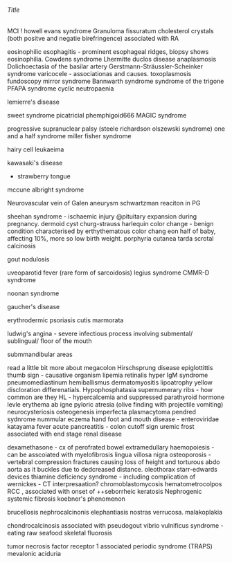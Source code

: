###### Title

MCI !
howell evans syndrome
Granuloma fissuratum 
cholesterol crystals (both positve and negatie birefringence) associated with RA

eosinophilic esophagitis - prominent esophageal ridges, biopsy shows eosinophilia.
Cowdens syndrome
    Lhermitte duclos disease
anaplasmosis
Dolichoectasia of the basilar artery
Gerstmann-Sträussler-Scheinker syndrome
varicocele - associationas and causes.
toxoplasmosis fundoscopy
mirror syndrome
Bannwarth syndrome
syndrome of the trigone
PFAPA syndrome
cyclic neutropaenia

lemierre's disease

sweet syndrome
picatricial phemphigoid666
MAGIC syndrome

progressive supranuclear palsy (steele richardson olszewski syndrome)
one and a half syndrome
miller fisher syndrome

hairy cell leukaeima

kawasaki's disease
- strawberry tongue


mccune albright syndrome

Neurovascular
    vein of Galen aneurysm
schwartzman reaciton in PG

sheehan syndrome - ischaemic injury @pituitary expansion during pregnancy. 
dermoid cyst
churg-strauss
harlequin color change - benign condition characterised by erthythematous color chang eon half of baby, affecting 10%, more so low birth weight. 
porphyria cutanea tarda
scrotal calcinosis

gout nodulosis

uveoparotid fever (rare form of sarcoidosis)
legius syndrome
CMMR-D syndrome

noonan syndrome

gaucher's disease

erythrodermic psoriasis 
cutis marmorata

ludwig's angina - severe infectious process involving submental/ sublingual/ floor of the mouth 

submmandibular areas

read a little bit more about megacolon
Hirschsprung disease
epiglottittis thumb sign - causative organism
lipemia retinalis
hyper IgM syndrome
pneumomediastinum
hemiballismus
dermatomyositis
lipoatrophy
yellow discloration differenatials.
Hypophosphatasia 
supernumerary ribs - how common are they
HL - hypercalcemia and suppressed parathyroid hormone levle
erythema ab igne
pyloric atresia (olive finding with projectile vomiting)
neurocysteriosis
osteogenesis imperfecta
plasmacytoma
pendred sydnrome
nummular eczema
hand foot and mouth disease - enteroviridae
katayama fever
acute pancreatitis - colon cutoff sign
uremic frost associated with end stage renal disease

dexamethasone - cx of perofrated bowel
extramedullary haemopoiesis - can be asscoiated with myelofibrosis
lingua villosa nigra
osteoporosis - vertebral compression fractures causing loss of height and torturous abdo aorta as it buckles due to dedcreased distance.
oleothorax 
starr-edwards devices
thiamine deficiency syndrome  - including complication of wernickes - CT interpresaation?
chromoblastomycosis
hematometrocolpos
RCC , associated with onset of ++seborrheic keratosis
Nephrogenic systemic fibrosis
koebner's phenomenon

brucellosis
nephrocalcinonis
elephantiasis nostras verrucosa.
malakoplakia

chondrocalcinosis associated with pseudogout
vibrio vulnificus syndrome - eating raw seafood
skeletal fluorosis

 tumor necrosis factor receptor 1 associated periodic syndrome (TRAPS)
 mevalonic aciduria